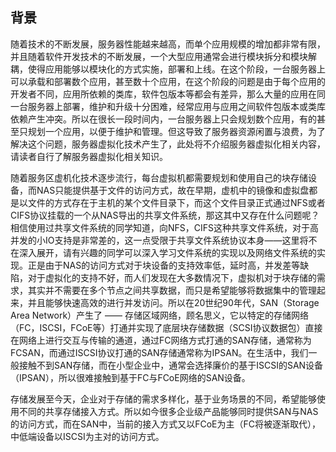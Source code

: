 ## 背景

随着技术的不断发展，服务器性能越来越高，而单个应用规模的增加都非常有限，并且随着软件开发技术的不断发展，一个大型应用通常会进行模块拆分和模块解耦，使得应用能够以模块化的方式实施，部署和上线。在这个阶段，一台服务器上可以承载和部署数个应用，甚至数十个应用，在这个阶段的问题是由于每个应用的开发者不同，应用所依赖的类库，软件包版本等都会有差异，那么大量的应用在同一台服务器上部署，维护和升级十分困难，经常应用与应用之间软件包版本或类库依赖产生冲突。所以在很长一段时间内，一台服务器上只会规划数个应用，有的甚至只规划一个应用，以便于维护和管理。但这导致了服务器资源闲置与浪费，为了解决这个问题，服务器虚拟化技术产生了，此处将不介绍服务器虚拟化相关内容，请读者自行了解服务器虚拟化相关知识。

随着服务区虚机化技术逐步流行，每台虚拟机都需要规划和使用自己的块存储设备，而NAS只能提供基于文件的访问方式，故在早期，虚机中的镜像和虚拟盘都是以文件的方式存在于主机的某个文件目录下，而这个文件目录正式通过NFS或者CIFS协议挂载的一个从NAS导出的共享文件系统，那这其中又存在什么问题呢？相信使用过共享文件系统的同学知道，向NFS，CIFS这种共享文件系统，对于高并发的小IO支持是非常差的，这一点受限于共享文件系统协议本身——这里将不在深入展开，请有兴趣的同学可以深入学习文件系统的实现以及网络文件系统的实现。正是由于NAS的访问方式对于块设备的支持效率低，延时高，并发差等缺陷，对于虚拟化的支持不好，而人们发现在大多数情况下，虚拟机对于块存储的需求，其实并不需要在多个节点之间共享数据，而只是希望能够将数据集中的管理起来，并且能够快速高效的进行并发访问。所以在20世纪90年代，SAN（Storage Area Network）产生了 —— 存储区域网络，顾名思义，它以特定的存储网络（FC，ISCSI，FCoE等）打通并实现了底层块存储数据（SCSI协议数据包）直接在网络上进行交互与传输的通道，通过FC网络方式打通的SAN存储，通常称为FCSAN，而通过ISCSI协议打通的SAN存储通常称为IPSAN。在生活中，我们一般接触不到SAN存储，而在小型企业中，通常会选择廉价的基于ISCSI的SAN设备（IPSAN），所以很难接触到基于FC与FCoE网络的SAN设备。

存储发展至今天，企业对于存储的需求多样化，基于业务场景的不同，希望能够使用不同的共享存储接入方式。所以如今很多企业级产品能够同时提供SAN与NAS的访问方式，而在SAN中，当前的接入方式又以FCoE为主（FC将被逐渐取代），中低端设备以ISCSI为主对的访问方式。

